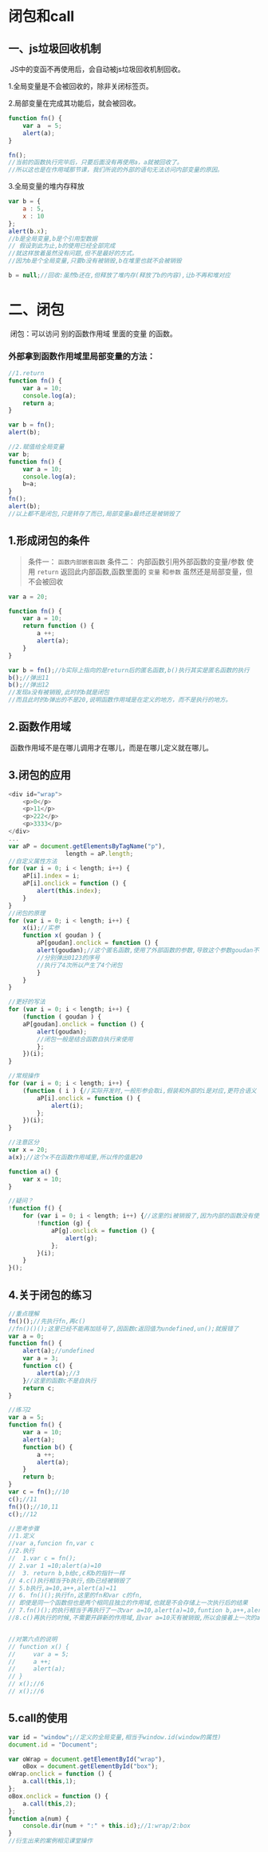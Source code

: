 # 闭包和call

## 一、js垃圾回收机制

​	JS中的变函不再使用后，会自动被js垃圾回收机制回收。

1.全局变量是不会被回收的，除非关闭标签页。

2.局部变量在完成其功能后，就会被回收。

```javascript
function fn() {
    var a  = 5;
    alert(a);
}

fn();
//当前的函数执行完毕后，只要后面没有再使用a，a就被回收了。
//所以这也是在作用域那节课，我们所说的外部的语句无法访问内部变量的原因。
```

3.全局变量的堆内存释放

```javascript
var b = {
    a : 5,
    x : 10
};
alert(b.x);
//b是全局变量,b是个引用型数据
// 假设到此为止,b的使用已经全部完成
//就这样放着虽然没有问题,但不是最好的方式。
//因为b是个全局变量,只要b没有被销毁,b在堆里也就不会被销毁

b = null;//回收:虽然b还在,但释放了堆内存(释放了b的内容),让b不再和堆对应
```

# 二、闭包

​	闭包：可以访问 别的函数作用域 里面的变量 的函数。

### 外部拿到函数作用域里局部变量的方法：

```javascript
//1.return
function fn() {
    var a = 10;
    console.log(a);
    return a;
}

var b = fn();
alert(b);

//2.赋值给全局变量
var b;
function fn() {
    var a = 10;
    console.log(a);
    b=a;
}
fn();
alert(b);
//以上都不是闭包,只是转存了而已,局部变量a最终还是被销毁了
```

## 1.形成闭包的条件

> 条件一： `函数内部嵌套函数` 
> 条件二： 内部函数引用外部函数的变量/参数
> 使用 `return` 返回此内部函数,函数里面的 `变量` 和`参数` 虽然还是局部变量，但不会被回收

```javascript
var a = 20;

function fn() {
    var a = 10;
    return function () {
        a ++;
        alert(a);
    }
}

var b = fn();//b实际上指向的是return后的匿名函数,b()执行其实是匿名函数的执行
b();//弹出11
b();//弹出12
//发现a没有被销毁,此时的b就是闭包
//而且此时的b弹出的不是20,说明函数作用域是在定义的地方，而不是执行的地方。
```

## 2.函数作用域

​	函数作用域不是在哪儿调用才在哪儿，而是在哪儿定义就在哪儿。

## 3.闭包的应用

```javascript
<div id="wrap">
    <p>0</p>
    <p>11</p>
    <p>222</p>
    <p>3333</p>
</div>
...
var aP = document.getElementsByTagName("p"),
                length = aP.length;
//自定义属性方法
for (var i = 0; i < length; i++) {
    aP[i].index = i;
    aP[i].onclick = function () {
    	alert(this.index);
    }
}
//闭包的原理
for (var i = 0; i < length; i++) {
    x(i);//实参
    function x( goudan ) {
        aP[goudan].onclick = function () {
        alert(goudan);//这个匿名函数,使用了外部函数的参数,导致这个参数goudan不会被回收
        //分别弹出0123的序号
        //执行了4次所以产生了4个闭包
        }
    }
}

//更好的写法
for (var i = 0; i < length; i++) {
    (function ( goudan ) {
    aP[goudan].onclick = function () {
        alert(goudan);
        //闭包一般是结合函数自执行来使用
        };
	})(i);
}              
```

```javascript
//常规操作
for (var i = 0; i < length; i++) {
    (function ( i ) {//实际开发时,一般形参会取i,假装和外部的i是对应,更符合语义
        aP[i].onclick = function () {
            alert(i);
        };
    })(i);
}
```

```javascript
//注意区分
var x = 20;
a(x);//这个x不在函数作用域里,所以传的值是20

function a() {
    var x = 10;
}
```

```javascript
//疑问？
!function f() {
    for (var i = 0; i < length; i++) {//这里的i被销毁了,因为内部的函数没有使用外部函数的变量i
        !function (g) {
            aP[g].onclick = function () {
                alert(g);
            };
        }(i);
    }
}();
```

## 4.关于闭包的练习

```javascript
//重点理解
fn()();//先执行fn,再c()
//fn()()();这里已经不能再加括号了,因函数c返回值为undefined,un();就报错了
var a = 0;
function fn() {
    alert(a);//undefined
    var a = 3;
    function c() {
        alert(a);//3
    }//这里的函数c不是自执行
    return c;
}
```

```javascript
//练习2
var a = 5;
function fn() {
    var a = 10;
    alert(a);
    function b() {
        a ++;
        alert(a);
    }
    return b;
}
var c = fn();//10
c();//11
fn()();//10,11
c();//12

//思考步骤   
//1.定义
//var a,funcion fn,var c
//2.执行
//  1.var c = fn();
// 2.var 1 =10;alert(a)=10
//  3. return b,b给c,c和b的指针一样
// 4.c()执行相当于b执行,但b已经被销毁了
// 5.b执行,a=10,a++,alert(a)=11
// 6. fn()();执行fn,这里的fn和var c的fn,
// 即使是同一个函数但也是两个相同且独立的作用域,也就是不会存储上一次执行后的结果
// 7.fn()();的执行相当于再执行了一次var a=10,alert(a)=10,funtion b,a++,alert(a)=11
//8.c()再执行的时候,不需要开辟新的作用域,且var a=10灭有被销毁,所以会接着上一次的a=11进行a++,弹出12


//对第六点的说明
// function x() {
//     var a = 5;
//     a ++;
//     alert(a);
// }
// x();//6
// x();//6
```

## 5.call的使用

```javascript
var id = "window";//定义的全局变量,相当于window.id(window的属性)
document.id = "Document";

var oWrap = document.getElementById("wrap"),
	oBox = document.getElementById("box");
oWrap.onclick = function () {
	a.call(this,1);
};
oBox.onclick = function () {
	a.call(this,2);
};
function a(num) {
	console.dir(num + ":" + this.id);//1:wrap/2:box
}
//衍生出来的案例相见课堂操作
```
